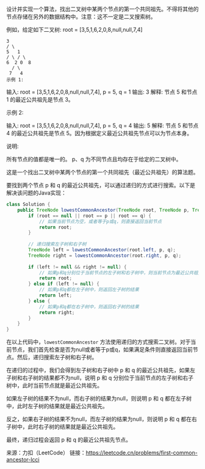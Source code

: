设计并实现一个算法，找出二叉树中某两个节点的第一个共同祖先。不得将其他的节点存储在另外的数据结构中。注意：这不一定是二叉搜索树。

例如，给定如下二叉树: root = [3,5,1,6,2,0,8,null,null,7,4]

    3
    / \
    5   1
    / \ / \
    6  2 0  8
      / \
     7   4
    示例 1:
输入: root = [3,5,1,6,2,0,8,null,null,7,4], p = 5, q = 1
输出: 3
解释: 节点 5 和节点 1 的最近公共祖先是节点 3。        



示例 2:

输入: root = [3,5,1,6,2,0,8,null,null,7,4], p = 5, q = 4
输出: 5
解释: 节点 5 和节点 4 的最近公共祖先是节点 5。因为根据定义最近公共祖先节点可以为节点本身。           

说明:

所有节点的值都是唯一的。
p、q 为不同节点且均存在于给定的二叉树中。                  



这是一个找出二叉树中某两个节点的第一个共同祖先（最近公共祖先）的算法题。

要找到两个节点 p 和 q 的最近公共祖先，可以通过递归的方式进行搜索。以下是解决该问题的Java实现：

```java
class Solution {
    public TreeNode lowestCommonAncestor(TreeNode root, TreeNode p, TreeNode q) {
        if (root == null || root == p || root == q) {
            // 如果当前节点为空，或者等于p或q，则直接返回当前节点
            return root;
        }
        
        // 递归搜索左子树和右子树
        TreeNode left = lowestCommonAncestor(root.left, p, q);
        TreeNode right = lowestCommonAncestor(root.right, p, q);
        
        if (left != null && right != null) {
            // 如果p和q分别位于当前节点的左子树和右子树中，则当前节点为最近公共祖先
            return root;
        } else if (left != null) {
            // 如果p和q都在左子树中，则返回左子树的结果
            return left;
        } else {
            // 如果p和q都在右子树中，则返回右子树的结果
            return right;
        }
    }
}
```

在以上代码中，`lowestCommonAncestor` 方法使用递归的方式搜索二叉树。对于当前节点，我们首先检查是否为null或者等于p或q，如果满足条件则直接返回当前节点。然后，递归搜索左子树和右子树。

在递归的过程中，我们会得到左子树和右子树中 p 和 q 的最近公共祖先，如果左子树和右子树的结果都不为null，说明 p 和 q 分别位于当前节点的左子树和右子树中，此时当前节点就是最近公共祖先。

如果左子树的结果不为null，而右子树的结果为null，则说明 p 和 q 都在左子树中，此时左子树的结果就是最近公共祖先。

反之，如果右子树的结果不为null，而左子树的结果为null，则说明 p 和 q 都在右子树中，此时右子树的结果就是最近公共祖先。

最终，递归过程会返回 p 和 q 的最近公共祖先节点。            



来源：力扣（LeetCode）
链接：https://leetcode.cn/problems/first-common-ancestor-lcci
